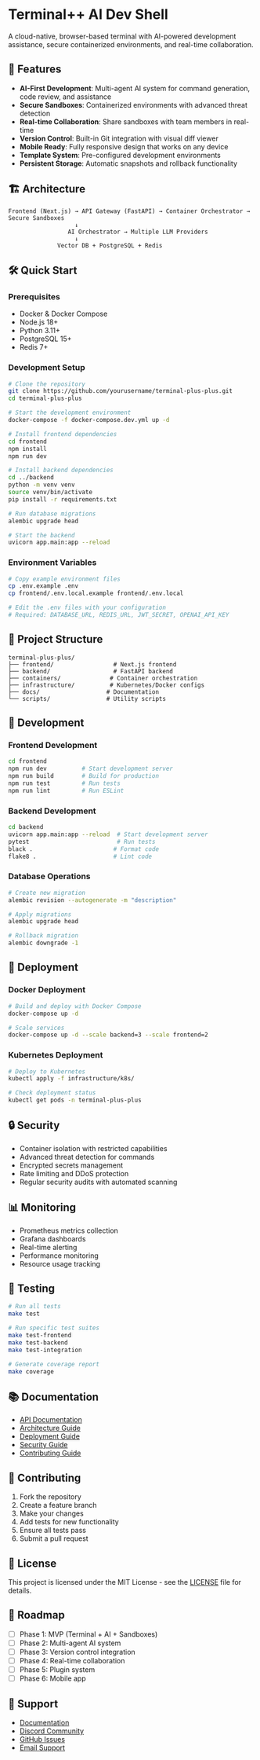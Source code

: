 # Terminal++ AI Dev Shell

A cloud-native, browser-based terminal with AI-powered development assistance, secure containerized environments, and real-time collaboration.

## 🚀 Features

- **AI-First Development**: Multi-agent AI system for command generation, code review, and assistance
- **Secure Sandboxes**: Containerized environments with advanced threat detection
- **Real-time Collaboration**: Share sandboxes with team members in real-time
- **Version Control**: Built-in Git integration with visual diff viewer
- **Mobile Ready**: Fully responsive design that works on any device
- **Template System**: Pre-configured development environments
- **Persistent Storage**: Automatic snapshots and rollback functionality

## 🏗️ Architecture

```
Frontend (Next.js) → API Gateway (FastAPI) → Container Orchestrator → Secure Sandboxes
                   ↓
                 AI Orchestrator → Multiple LLM Providers
                   ↓
              Vector DB + PostgreSQL + Redis
```

## 🛠️ Quick Start

### Prerequisites

- Docker & Docker Compose
- Node.js 18+
- Python 3.11+
- PostgreSQL 15+
- Redis 7+

### Development Setup

```bash
# Clone the repository
git clone https://github.com/yourusername/terminal-plus-plus.git
cd terminal-plus-plus

# Start the development environment
docker-compose -f docker-compose.dev.yml up -d

# Install frontend dependencies
cd frontend
npm install
npm run dev

# Install backend dependencies
cd ../backend
python -m venv venv
source venv/bin/activate
pip install -r requirements.txt

# Run database migrations
alembic upgrade head

# Start the backend
uvicorn app.main:app --reload
```

### Environment Variables

```bash
# Copy example environment files
cp .env.example .env
cp frontend/.env.local.example frontend/.env.local

# Edit the .env files with your configuration
# Required: DATABASE_URL, REDIS_URL, JWT_SECRET, OPENAI_API_KEY
```

## 📁 Project Structure

```
terminal-plus-plus/
├── frontend/                 # Next.js frontend
├── backend/                  # FastAPI backend
├── containers/              # Container orchestration
├── infrastructure/          # Kubernetes/Docker configs
├── docs/                   # Documentation
└── scripts/                # Utility scripts
```

## 🔧 Development

### Frontend Development

```bash
cd frontend
npm run dev          # Start development server
npm run build        # Build for production
npm run test         # Run tests
npm run lint         # Run ESLint
```

### Backend Development

```bash
cd backend
uvicorn app.main:app --reload  # Start development server
pytest                         # Run tests
black .                       # Format code
flake8 .                      # Lint code
```

### Database Operations

```bash
# Create new migration
alembic revision --autogenerate -m "description"

# Apply migrations
alembic upgrade head

# Rollback migration
alembic downgrade -1
```

## 🚢 Deployment

### Docker Deployment

```bash
# Build and deploy with Docker Compose
docker-compose up -d

# Scale services
docker-compose up -d --scale backend=3 --scale frontend=2
```

### Kubernetes Deployment

```bash
# Deploy to Kubernetes
kubectl apply -f infrastructure/k8s/

# Check deployment status
kubectl get pods -n terminal-plus-plus
```

## 🔒 Security

- Container isolation with restricted capabilities
- Advanced threat detection for commands
- Encrypted secrets management
- Rate limiting and DDoS protection
- Regular security audits with automated scanning

## 📊 Monitoring

- Prometheus metrics collection
- Grafana dashboards
- Real-time alerting
- Performance monitoring
- Resource usage tracking

## 🧪 Testing

```bash
# Run all tests
make test

# Run specific test suites
make test-frontend
make test-backend
make test-integration

# Generate coverage report
make coverage
```

## 📚 Documentation

- [API Documentation](docs/api.md)
- [Architecture Guide](docs/architecture.md)
- [Deployment Guide](docs/deployment.md)
- [Security Guide](docs/security.md)
- [Contributing Guide](docs/contributing.md)

## 🤝 Contributing

1. Fork the repository
2. Create a feature branch
3. Make your changes
4. Add tests for new functionality
5. Ensure all tests pass
6. Submit a pull request

## 📄 License

This project is licensed under the MIT License - see the [LICENSE](LICENSE) file for details.

## 🌟 Roadmap

- [ ] Phase 1: MVP (Terminal + AI + Sandboxes)
- [ ] Phase 2: Multi-agent AI system
- [ ] Phase 3: Version control integration
- [ ] Phase 4: Real-time collaboration
- [ ] Phase 5: Plugin system
- [ ] Phase 6: Mobile app

## 💬 Support

- [Documentation](https://docs.terminal-plus-plus.com)
- [Discord Community](https://discord.gg/terminal-plus-plus)
- [GitHub Issues](https://github.com/yourusername/terminal-plus-plus/issues)
- [Email Support](mailto:support@terminal-plus-plus.com)